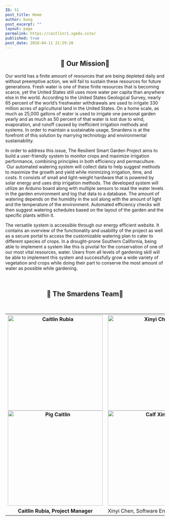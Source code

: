 ```yaml
---
ID: 51
post_title: Home
author: boog
post_excerpt: ""
layout: page
permalink: https://caitlinr1.sgedu.site/
published: true
post_date: 2018-04-11 21:29:28
---
```

<h2 style="text-align: center;">🌱 Our Mission🌱</h2>
Our world has a finite amount of resources that are being depleted daily and without preemptive action, we will fail to sustain these resources for future generations. Fresh water is one of these finite resources that is becoming scarce, yet the United States still uses more water per capita than anywhere else in the world. According to the United States Geological Survey, nearly 65 percent of the world’s freshwater withdrawals are used to irrigate 330 million acres of agricultural land in the United States. On a home scale, as much as 25,000 gallons of water is used to irrigate one personal garden yearly and as much as 50 percent of that water is lost due to wind, evaporation, and runoff caused by inefficient irrigation methods and systems. In order to maintain a sustainable usage, Smardens is at the forefront of this solution by marrying technology and environmental sustainability.

In order to address this issue, The Resilient Smart Garden Project aims to build a user-friendly system to monitor crops and maximize irrigation performance, combining principles in both efficiency and permaculture.  Our automated watering system will collect data to help suggest methods to maximize the growth and yield while minimizing irrigation, time, and costs. It consists of small and light-weight hardware that is powered by solar energy and uses drip irrigation methods. The developed system will utilize an Arduino board along with multiple sensors to read the water levels in the garden environment and log that data to a database. The amount of watering depends on the humidity in the soil along with the amount of light and the temperature of the environment. Automated efficiency checks will then suggest watering schedules based on the layout of the garden and the specific plants within it.

The versatile system is accessible through our energy efficient website. It contains an overview of the functionality and usability of the project as well as a secure portal to access the customizable watering plan to cater to different species of crops. In a drought-prone Southern California, being able to implement a system like this is pivotal for the conservation of one of our most vital resources, water. Users from all levels of gardening skill will be able to implement this system and successfully grow a wide variety of vegetation and crops while doing their part to conserve the most amount of water as possible while gardening.

&nbsp;
<h2 style="text-align: center;">🌱 The Smardens Team🌱</h2>
&nbsp;
<table class=" aligncenter" style="height: 653px;" width="1362">
<tbody>
<tr>
<th>
<div id="cf" align="center"><img class="alignnone wp-image-280 size-full" src="https://caitlinr1.sgedu.site/wp-content/uploads/2018/05/152563948386330786-1-e1525657648211-1.gif" alt="Caitlin Rubia" width="300" height="300" /><img class="top alignnone wp-image-281 size-full" src="https://caitlinr1.sgedu.site/wp-content/uploads/2018/05/152563948386330786-3-e1525657622568-1.gif" alt="Pig Caitlin" width="300" height="300" /></div></th>
<th>
<div id="cf" align="center"><img class="alignnone wp-image-273 size-full" src="https://caitlinr1.sgedu.site/wp-content/uploads/2018/05/xinyi.gif" alt="Xinyi Chen" width="300" height="300" /><img class="top alignnone wp-image-272 size-full" src="https://caitlinr1.sgedu.site/wp-content/uploads/2018/05/crop2.gif" alt="Calf Xinyi" width="300" height="300" /></div></th>
<th>
<div id="cf" align="center"><img class="alignnone wp-image-277 size-full" src="https://caitlinr1.sgedu.site/wp-content/uploads/2018/05/152563948386330786-5-e1525657577312.gif" alt="Brian Powell" width="300" height="300" /><img class="top alignnone" src="https://caitlinr1.sgedu.site/wp-content/uploads/2018/05/152563948386330786-2-e1525657641574.gif" alt="Goat Brian" width="300" height="300" /></div></th>
</tr>
<tr>
<td align="center" style="font-weight:bold">Caitlin Rubia, Project Manager</td>
<td>Xinyi Chen, Software Engineer</th>
<td>Brian Powell, System Engineer</th>
</tr>
</tbody>
</table>